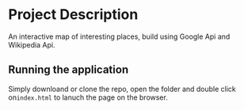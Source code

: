 # Project Description
An interactive map of interesting places, build using Google Api and Wikipedia Api.

## Running the application  
Simply downloand or clone the repo, open the folder and double click on```index.html``` to lanuch the page on the browser.